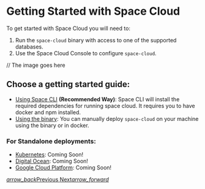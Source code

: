 # Getting Started with Space Cloud

To get started with Space Cloud you will need to:
1. Run the `space-cloud` binary with access to one of the supported databases.
2. Use the Space Cloud Console to configure `space-cloud`.

// The image goes here

## Choose a getting started guide:
- [Using Space CLI](https://spaceuptech.com/docs/getting-started/space-cli) **(Recommended Way)**: Space CLI will install the required dependencies for running space cloud. It requires you to have docker and npm installed.
- [Using the binary](https://spaceuptech.com/docs/getting-started/manual): You can manually deploy `space-cloud` on your machine using the binary or in docker.

### For Standalone deployments:
- [Kubernetes](https://spaceuptech.com/docs/deploy/kubernetes): Coming Soon!
- [Digital Ocean](https://spaceuptech.com/docs/deploy/digital-ocean): Coming Soon!
- [Google Cloud Platform](https://spaceuptech.com/docs/deploy/digital-ocean): Coming Soon!

<div class="btns-wrapper">
  <a href="/docs" class="waves-effect waves-light btn primary-btn-border btn-small">
    <i class="material-icons btn-with-icon">arrow_back</i>Previous
  </a>
  <a href="/docs/getting-started/space-cli" class="waves-effect waves-light btn primary-btn-fill btn-small">
    Next<i class="material-icons btn-with-icon">arrow_forward</i>
  </a>
</div>